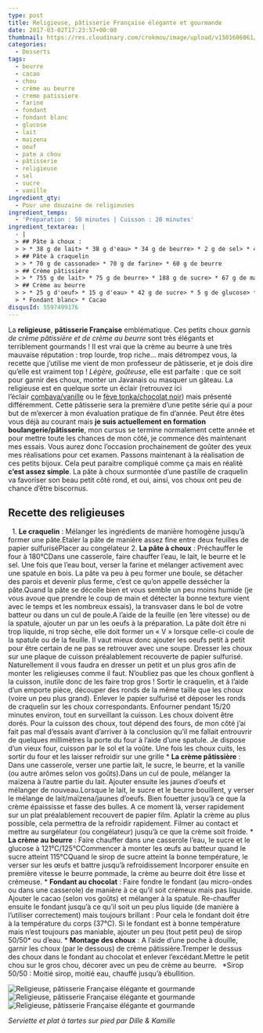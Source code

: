 ```yaml
---
type: post
title: Religieuse, pâtisserie Française élégante et gourmande
date: 2017-03-02T17:23:57+00:00
thumbnail: https://res.cloudinary.com/crokmou/image/upload/v1501606061/religieuse-chocolat-vanille-patisserie-crokmou-blog-culinaire-belge-2-73x110_o0ywpd.jpg
categories: 
  - Desserts
tags: 
  - beurre
  - cacao
  - chou
  - crème au beurre
  - creme patissiere
  - farine
  - fondant
  - fondant blanc
  - glucose
  - lait
  - maizena
  - oeuf
  - pate a chou
  - pâtisserie
  - religieuse
  - sel
  - sucre
  - vanille
ingredient_qty: 
  - Pour une douzaine de religieuses
ingredient_temps: 
  - 'Préparation : 50 minutes | Cuisson : 20 minutes'
ingredient_textarea: |
  - |
  > ## Pâte à choux :
  > > * 38 g de lait> * 38 g d'eau> * 34 g de beurre> * 2 g de sel> * 41 g de farine> * 75 g d'oeufs
  > ## Pâte à craquelin
  > > * 70 g de cassonade> * 70 g de farine> * 60 g de beurre
  > ## Crème pâtissière
  > > * 755 g de lait> * 75 g de beurre> * 188 g de sucre> * 67 g de maïzena> * 115 g d'oeufs> * 1/2 gousse de vanille grattée
  > ## Crème au beurre
  > > * 25 g d'oeuf> * 15 g d'eau> * 42 g de sucre> * 5 g de glucose> * 50 g de beurre pommade
  > * Fondant blanc> * Cacao
disqusId: 5597499176
---
```


La **religieuse**, **pâtisserie Française** emblématique. Ces petits choux _garnis de crème pâtissière et de crème au beurre_ sont très élégants et terriblement gourmands ! Il est vrai que la crème au beurre à une très mauvaise réputation : trop lourde, trop riche… mais détrompez vous, la recette que j’utilise me vient de mon professeur de pâtisserie, et je dois dire qu’elle est vraiment top ! _Légère, goûteuse_, elle est parfaite : que ce soit pour garnir des choux, monter un Javanais ou masquer un gâteau. La religieuse est en quelque sorte un éclair (retrouvez ici l’éclair [combava/vanille](http://www.crokmou.com/2015/04/eclairs-combava-et-vanille) ou le [fève tonka/chocolat noir](http://www.crokmou.com/2014/02/eclairs-feve-tonka-chocolat-noir)) mais présenté différemment. Cette pâtisserie sera la première d’une petite série qui a pour but de m’exercer à mon évaluation pratique de fin d’année. Peut être êtes vous déjà au courant mais **je suis actuellement en formation boulangerie/pâtisserie**, mon cursus se termine normalement cette année et pour mettre toute les chances de mon côté, je commence dès maintenant mes essais. Vous aurez donc l’occasion prochainement de goûter des yeux mes réalisations pour cet examen. Passons maintenant à la réalisation de ces petits bijoux. Cela peut paraitre compliqué comme ça mais en réalité **c’est assez simple**. La pâte à choux surmontée d’une pastille de craquelin va favoriser son beau petit côté rond, et oui, ainsi, vos choux ont peu de chance d’être biscornus.    

## Recette des religieuses

  1\. **Le craquelin** : Mélanger les ingrédients de manière homogène jusqu’à former une pâte.Etaler la pâte de manière assez fine entre deux feuilles de papier sulfuriséPlacer au congélateur 2\. **La pâte à choux** : Préchauffer le four à 180°CDans une casserole, faire chauffer l’eau, le lait, le beurre et le sel. Une fois que l’eau bout, verser la farine et mélanger activement avec une spatule en bois. La pâte va peu à peu former une boule, se détacher des parois et devenir plus ferme, c’est ce qu’on appelle dessécher la pâte.Quand la pâte se décolle bien et vous semble un peu moins humide (je vous avoue que prendre le coup de main et détecter la bonne texture vient avec le temps et les nombreux essais), la transvaser dans le bol de votre batteur ou dans un cul de poule.A l’aide de la feuille (en 1ère vitesse) ou de la spatule, ajouter un par un les oeufs à la préparation. La pâte doit être ni trop liquide, ni trop sèche, elle doit former un « V » lorsque celle-ci coule de la spatule ou de la feuille. Il vaut mieux donc ajouter les oeufs petit à petit pour être certain de ne pas se retrouver avec une soupe. Dresser les choux sur une plaque de cuisson préalablement recouverte de papier sulfurisé. Naturellement il vous faudra en dresser un petit et un plus gros afin de monter les religieuses comme il faut. N’oubliez pas que les choux gonflent à la cuisson, inutile donc de les faire trop gros ! Sortir le craquelin, et à l’aide d’un emporte pièce, découper des ronds de la même taille que les choux (voire un peu plus grand). Enlever le papier sulfurisé et déposer les ronds de craquelin sur les choux correspondants. Enfourner pendant 15/20 minutes environ, tout en surveillant la cuisson. Les choux doivent être dorés. Pour la cuisson des choux, tout dépend des fours, de mon côté j’ai fait pas mal d’essais avant d’arriver à la conclusion qu’il me fallait entrouvrir de quelques millimètres la porte du four à l’aide d’une spatule. Je dispose d’un vieux four, cuisson par le sol et la voûte. Une fois les choux cuits, les sortir du four et les laisser refroidir sur une grille * **La crème pâtissière** : Dans une casserole, verser une partie lait, le sucre, le beurre, et la vanille (ou autre arômes selon vos goûts).Dans un cul de poule, mélanger la maïzena à l’autre partie du lait. Ajouter ensuite les jaunes d’oeufs et mélanger de nouveau.Lorsque le lait, le sucre et le beurre bouillent, y verser le mélange de lait/maïzena/jaunes d’oeufs. Bien fouetter jusqu’à ce que la crème épaississe et fasse des bulles. A ce moment là, verser rapidement sur un plat préalablement recouvert de papier film. Aplatir la crème au plus possible, cela permettra de la refroidir rapidement. Filmer au contact et mettre au surgélateur (ou congélateur) jusqu’à ce que la crème soit froide. * **La crème au beurre** : Faire chauffer dans une casserole l’eau, le sucre et le glucose à 121°C/125°CCommencer à monter les œufs au batteur quand le sucre atteint 115°CQuand le sirop de sucre atteint la bonne température, le verser sur les œufs et battre jusqu’à refroidissement Incorporer ensuite en première vitesse le beurre pommade, la crème au beurre doit être lisse et crémeuse. * **Fondant au chocolat** : Faire fondre le fondant (au micro-ondes ou dans une casserole) de manière à ce qu’il soit crémeux mais pas liquide. Ajouter le cacao (selon vos goûts) et mélanger à la spatule. Re-chauffer ensuite le fondant jusqu’à ce qu’il soit un peu plus liquide (de manière à l’utiliser correctement) mais toujours brillant : Pour cela le fondant doit être à la température du corps (37°C). Si le fondant est à bonne température mais n’est toujours pas maniable, ajouter un peu (tout petit peu) de sirop 50/50* ou d’eau. * **Montage des choux** : A l’aide d’une poche à douille, garnir les choux (par le dessous) de crème pâtissière.Tremper le dessus des choux dans le fondant au chocolat et enlever l’excédant.Mettre le petit chou sur le gros chou, décorer avec un peu de crème au beurre.   *Sirop 50/50 : Moitié sirop, moitié eau, chauffé jusqu’à ébullition.  

![Religieuse, pâtisserie Française élégante et gourmande](https://res.cloudinary.com/crokmou/image/upload/v1501606067/religieuse-chocolat-vanille-patisserie-crokmou-blog-culinaire-belge-1_cdxptk.jpg) ![Religieuse, pâtisserie Française élégante et gourmande](https://res.cloudinary.com/crokmou/image/upload/v1501606062/religieuse-chocolat-vanille-patisserie-crokmou-blog-culinaire-belge-3_fzrv25.jpg)![Religieuse, pâtisserie Française élégante et gourmande](https://res.cloudinary.com/crokmou/image/upload/v1501606060/religieuse-chocolat-vanille-patisserie-2-crokmou-blog-culinaire-belge-1_dko9eq.jpg)

_Serviette et plat à tartes sur pied par Dille & Kamille_